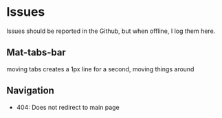 # Issues

Issues should be reported in the Github, but when offline, I log them here.

## Mat-tabs-bar

moving tabs creates a 1px line for a second, moving things around

## Navigation

- 404: Does not redirect to main page
